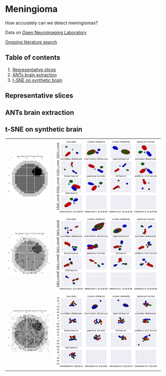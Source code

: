 # Meningioma

How accurately can we detect meningiomas?

Data on [Open Neuroimaging Laboratory](http://openneu.ro/metasearch/)

[Ongoing literature search](/lit_review.md)


Table of contents
-----------------
1. [Representative slices](#representative-slices)
1. [ANTs brain extraction](#ants-brain-extraction)
1. [t-SNE on synthetic brain](#t-sne-on-synthetic-brain)


Representative slices
---------------------


ANTs brain extraction
---------------------


t-SNE on synthetic brain
------------------------

<table>
  <tr>
    <td><img src='/images/tsne/synthetic_brain_0.png?raw=true', width=200></td>
    <td><img src='/images/tsne/tsne_synthetic_brain_0.png?raw=true'></td>
  </tr>
  <tr>
    <td><img src='/images/tsne/synthetic_brain_1.png?raw=true', width=200></td>
    <td><img src='/images/tsne/tsne_synthetic_brain_1.png?raw=true'></td>
  </tr>
  <tr>
    <td><img src='/images/tsne/synthetic_brain_2.png?raw=true', width=200></td>
    <td><img src='/images/tsne/tsne_synthetic_brain_2.png?raw=true'></td>
  </tr>
</table>
